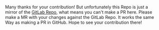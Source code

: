Many thanks for your contribution! But unfortunately this Repo is just a mirror of the [GitLab Repo](https://gitlab.com/JakobDev/jdAppdataEdit),
what means you can't make a PR here. Please make a MR with your changes against the GitLab Repo.
It works the same Way as making a PR in GitHub. Hope to see your contribution there!
